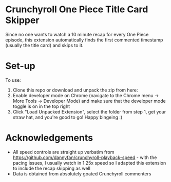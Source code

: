# Crunchyroll One Piece Title Card Skipper 
Since no one wants to watch a 10 minute recap for every One Piece episode, this extension automatically finds the first commented timestamp (usually the title card) and skips to it.

# Set-up
To use: 
1. Clone this repo or download and unpack the zip from here:  
2. Enable developer mode on Chrome (navigate to the Chrome menu -> More Tools -> Developer Mode) and make sure that the developer mode toggle is on in the top right 
3. Click "Load Unpacked Extension", select the folder from step 1, get your straw hat, and you're good to go! Happy bingeing :)

# Acknowledgements
- All speed controls are straight up verbatim from https://github.com/dannyfan/crunchyroll-playback-speed - with the pacing issues, I usually watch in 1.25x speed so I adapted this extension to include the recap skipping as well
- Data is obtained from absolutely goated Crunchyroll commenters 

